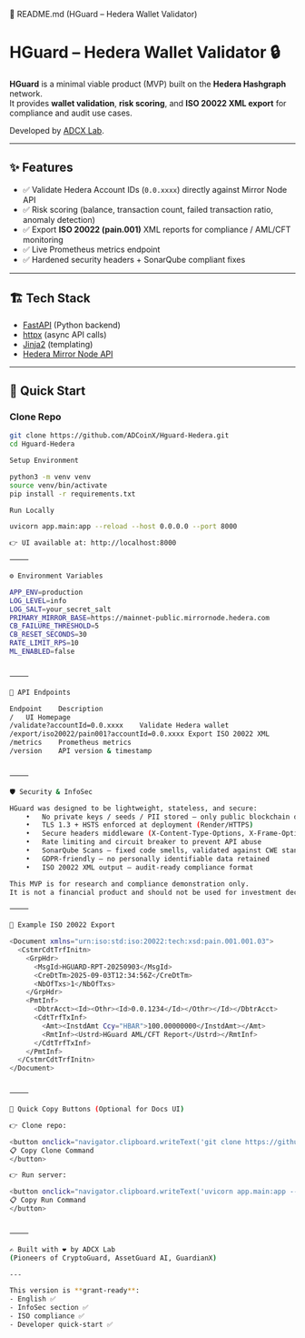 📖 README.md (HGuard – Hedera Wallet Validator)

# HGuard – Hedera Wallet Validator 🔒

**HGuard** is a minimal viable product (MVP) built on the **Hedera Hashgraph** network.  
It provides **wallet validation**, **risk scoring**, and **ISO 20022 XML export** for compliance and audit use cases.

Developed by [ADCX Lab](https://autodigitalcoin.com).

---

## ✨ Features
- ✅ Validate Hedera Account IDs (`0.0.xxxx`) directly against Mirror Node API  
- ✅ Risk scoring (balance, transaction count, failed transaction ratio, anomaly detection)  
- ✅ Export **ISO 20022 (pain.001)** XML reports for compliance / AML/CFT monitoring  
- ✅ Live Prometheus metrics endpoint  
- ✅ Hardened security headers + SonarQube compliant fixes  

---

## 🏗️ Tech Stack
- [FastAPI](https://fastapi.tiangolo.com/) (Python backend)  
- [httpx](https://www.python-httpx.org/) (async API calls)  
- [Jinja2](https://jinja.palletsprojects.com/) (templating)  
- [Hedera Mirror Node API](https://docs.hedera.com/hedera/)  

---

## 🚀 Quick Start

### Clone Repo
```bash
git clone https://github.com/ADCoinX/Hguard-Hedera.git
cd Hguard-Hedera

Setup Environment

python3 -m venv venv
source venv/bin/activate
pip install -r requirements.txt

Run Locally

uvicorn app.main:app --reload --host 0.0.0.0 --port 8000

👉 UI available at: http://localhost:8000

⸻

⚙️ Environment Variables

APP_ENV=production
LOG_LEVEL=info
LOG_SALT=your_secret_salt
PRIMARY_MIRROR_BASE=https://mainnet-public.mirrornode.hedera.com
CB_FAILURE_THRESHOLD=5
CB_RESET_SECONDS=30
RATE_LIMIT_RPS=10
ML_ENABLED=false


⸻

📡 API Endpoints

Endpoint	Description
/	UI Homepage
/validate?accountId=0.0.xxxx	Validate Hedera wallet
/export/iso20022/pain001?accountId=0.0.xxxx	Export ISO 20022 XML
/metrics	Prometheus metrics
/version	API version & timestamp


⸻

🛡️ Security & InfoSec

HGuard was designed to be lightweight, stateless, and secure:
	•	No private keys / seeds / PII stored – only public blockchain data is processed
	•	TLS 1.3 + HSTS enforced at deployment (Render/HTTPS)
	•	Secure headers middleware (X-Content-Type-Options, X-Frame-Options, CSP)
	•	Rate limiting and circuit breaker to prevent API abuse
	•	SonarQube Scans – fixed code smells, validated against CWE standards
	•	GDPR-friendly – no personally identifiable data retained
	•	ISO 20022 XML output – audit-ready compliance format

This MVP is for research and compliance demonstration only.
It is not a financial product and should not be used for investment decisions.

⸻

📂 Example ISO 20022 Export

<Document xmlns="urn:iso:std:iso:20022:tech:xsd:pain.001.001.03">
  <CstmrCdtTrfInitn>
    <GrpHdr>
      <MsgId>HGUARD-RPT-20250903</MsgId>
      <CreDtTm>2025-09-03T12:34:56Z</CreDtTm>
      <NbOfTxs>1</NbOfTxs>
    </GrpHdr>
    <PmtInf>
      <DbtrAcct><Id><Othr><Id>0.0.1234</Id></Othr></Id></DbtrAcct>
      <CdtTrfTxInf>
        <Amt><InstdAmt Ccy="HBAR">100.00000000</InstdAmt></Amt>
        <RmtInf><Ustrd>HGuard AML/CFT Report</Ustrd></RmtInf>
      </CdtTrfTxInf>
    </PmtInf>
  </CstmrCdtTrfInitn>
</Document>


⸻

📎 Quick Copy Buttons (Optional for Docs UI)

👉 Clone repo:

<button onclick="navigator.clipboard.writeText('git clone https://github.com/ADCoinX/Hguard-Hedera.git')" style="padding:6px 12px;background:#0f62fe;color:#fff;border:none;border-radius:6px;cursor:pointer;">
📋 Copy Clone Command
</button>

👉 Run server:

<button onclick="navigator.clipboard.writeText('uvicorn app.main:app --reload --port 8000')" style="padding:6px 12px;background:#16a34a;color:#fff;border:none;border-radius:6px;cursor:pointer;">
📋 Copy Run Command
</button>


⸻

✍️ Built with ❤️ by ADCX Lab
(Pioneers of CryptoGuard, AssetGuard AI, GuardianX)

---

This version is **grant-ready**:  
- English ✅  
- InfoSec section ✅  
- ISO compliance ✅  
- Developer quick-start ✅  

